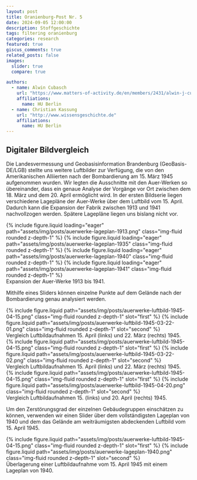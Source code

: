 ```yaml
---
layout: post
title: Oranienburg-Post Nr. 5
date: 2024-09-05 12:00:00
description: Stoffgeschichte
tags: filtering oranienburg
categories: research 
featured: true
giscus_comments: true
related_posts: false
images:
  slider: true
  compare: true

authors:
  - name: Alwin Cubasch
    url: "https://www.matters-of-activity.de/en/members/2431/alwin-j-cubasch"
    affiliations:
      name: HU Berlin
  - name: Christian Kassung
    url: "http://www.wissensgeschichte.de"
    affiliations:
      name: HU Berlin
---
```


## Digitaler Bildvergleich

Die Landesvermessung und Geobasisinformation Brandenburg (GeoBasis-DE/LGB)
stellte uns weitere Luftbilder zur Verfügung, die von den Amerikanischen
Alliierten nach der Bombardierung am 15. März 1945 aufgenommen wurden. Wir
legten die Ausschnitte mit den Auer-Werken so übereinander, dass ein genaue
Analyse der Vorgänge vor Ort zwischen dem 18. März und dem 20. April ermöglicht
wird. In der ersten Bildserie liegen verschiedene Lagepläne der Auer-Werke über
dem Luftbild vom 15. April. Dadurch kann die Expansion der Fabrik zwischen 1913
und 1941 nachvollzogen werden. Spätere Lagepläne liegen uns bislang nicht vor.

<swiper-container keyboard="true" navigation="true" pagination="true" pagination-clickable="true" pagination-dynamic-bullets="true" rewind="true">
  <swiper-slide>{% include figure.liquid loading="eager" path="assets/img/posts/auerwerke-lageplan-1913.png" class="img-fluid rounded z-depth-1" %}</swiper-slide>
  <swiper-slide>{% include figure.liquid loading="eager" path="assets/img/posts/auerwerke-lageplan-1935" class="img-fluid rounded z-depth-1" %}</swiper-slide>
  <swiper-slide>{% include figure.liquid loading="eager" path="assets/img/posts/auerwerke-lageplan-1940" class="img-fluid rounded z-depth-1" %}</swiper-slide>
  <swiper-slide>{% include figure.liquid loading="eager" path="assets/img/posts/auerwerke-lageplan-1941" class="img-fluid rounded z-depth-1" %}</swiper-slide>
</swiper-container>
<div class="caption">
    Expansion der Auer-Werke 1913 bis 1941.
</div>

Mithilfe eines Sliders können einzelne Punkte auf dem Gelände nach der
Bombardierung genau analysiert werden.

<img-comparison-slider>
  {% include figure.liquid path="assets/img/posts/auerwerke-luftbild-1945-04-15.png" class="img-fluid rounded z-depth-1" slot="first" %}
  {% include figure.liquid path="assets/img/posts/auerwerke-luftbild-1945-03-22-01.png" class="img-fluid rounded z-depth-1" slot="second" %}
</img-comparison-slider>
<div class="caption">
    Vergleich Luftbildaufnahmen 15. April (links) und 22. März (rechts) 1945.
</div>

<img-comparison-slider>
  {% include figure.liquid path="assets/img/posts/auerwerke-luftbild-1945-04-15.png" class="img-fluid rounded z-depth-1" slot="first" %}
  {% include figure.liquid path="assets/img/posts/auerwerke-luftbild-1945-03-22-02.png" class="img-fluid rounded z-depth-1" slot="second" %}
</img-comparison-slider>
<div class="caption">
    Vergleich Luftbildaufnahmen 15. April (links) und 22. März (rechts) 1945.
</div>

<img-comparison-slider>
  {% include figure.liquid path="assets/img/posts/auerwerke-luftbild-1945-04-15.png" class="img-fluid rounded z-depth-1" slot="first" %}
  {% include figure.liquid path="assets/img/posts/auerwerke-luftbild-1945-04-20.png" class="img-fluid rounded z-depth-1" slot="second" %}
</img-comparison-slider>
<div class="caption">
    Vergleich Luftbildaufnahmen 15. (links) und 20. April (rechts) 1945.
</div>

Um den Zerstörungsgrad der einzelnen Gebäudegruppen einschätzen zu können,
verwenden wir einen Slider über dem vollständigsten Lageplan von 1940 und dem
das Gelände am weiträumigsten abdeckenden Luftbild vom 15. April 1945.

<img-comparison-slider>
  {% include figure.liquid path="assets/img/posts/auerwerke-luftbild-1945-04-15.png" class="img-fluid rounded z-depth-1" slot="first" %}
  {% include figure.liquid path="assets/img/posts/auerwerke-lageplan-1940.png" class="img-fluid rounded z-depth-1" slot="second" %}
</img-comparison-slider>
<div class="caption">
    Überlagerung einer Luftbildaufnahme vom 15. April 1945 mit einem Lageplan von 1940.
</div>

